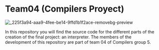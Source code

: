 
# **Team04 (Compilers Proyect)**
![_225f3a94-aaa9-4fee-be14-9ffd1b1f2ace-removebg-preview](https://github.com/user-attachments/assets/c930adef-4d74-4beb-bb17-02b93a7ae083)

In this repository you will find the source code for the different parts of the creation of the final project: an interpreter.
The members of the development of this repository are part of team 04 of Compilers group 5.
